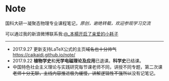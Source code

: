 # Note

国科大研一凝聚态物理专业课程笔记，*原创，谢绝转载，欢迎参观学习交流*

可以通过我的新浪微博联系我:[@_本楊开启了亲爱的小耗子](http://weibo.com/u/3801836590)

-----

- 2017.9.27 更新支持LaTeX公式的主页~~域名也十分帅气~~https://caikaidi.github.io/note/
- 2017.9.22 **植物学史**和**光学电磁理论及应用**已退课。**科学史**已结课。
- 中国特色社会主义理论与实践研究每节课老师不同，讲授不同专题，第二次课~~老师十分无聊，主线内容推进极为缓慢，讲解逻辑性不强所以~~没有记笔记。


